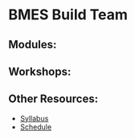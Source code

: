# BMES Build Team

## Modules:

## Workshops:

## Other Resources:
* [Syllabus](https://bmesbuildteamucla.github.io/Syllabus)
* [Schedule](https://github.com/bmesbuildteamucla/bmesbuildteamucla.github.io/tree/master/Schedule)
